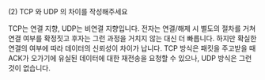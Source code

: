 (2) TCP 와 UDP 의 차이를 작성해주세요

TCP는 연결 지향, UDP는 비연결 지향입니다.
전자는 연결/해제 시 별도의 절차를 거쳐 연결 여부를 확정짓고 후자는 그런 과정을 거치지 않는 대신 더 빠릅니다.
하지만 확실한 연결의 여부에 따라 데이터의 신뢰성이 차이가 납니다. 
TCP 방식은 패킷을 주고받을 때 ACK가 오가기에 유실된 데이터에 대한 재전송을 요청할 수 있으나, UDP 방식은 그런 것이 없습니다.
